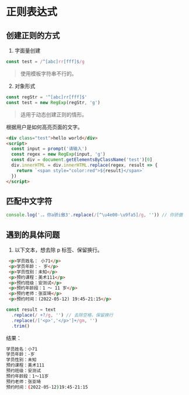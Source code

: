# 正则表达式

## 创建正则的方式

1. 字面量创建

```js
const test = /^[abc]rr[fff]$/g
```

> 使用模板字符串不行的。

2. 对象形式

```js
const regStr = '^[abc]rr[fff]$'
const test = new RegExp(regStr, 'g')
```

> 适用于动态创建正则的情形。

根据用户是如何高亮页面的文字。

```html
<div class="test">hello world</div>
<script>
  const input = prompt('请输入')
  const regex = new RegExp(input, 'g')
  const div = document.getElementsByClassName('test')[0]
  div.innerHTML = div.innerHTML.replace(regex, result => {
    return `<span style="color:red">${result}</span>`
  })
</script>
```

## 匹配中文字符

```js
console.log('.。你a骄i傲3'.replace(/[^\u4e00-\u9fa5]/g, '')) // 你骄傲
```

## 遇到的具体问题

1. 以下文本，想去除 p 标签、保留换行。

```html
 <p>学员姓名： 小71</p>
 <p>学员年龄：- 岁</p>
 <p>学员性别：未知</p>
 <p>预约课程：美术111</p>
 <p>预约班级：安测试</p>
 <p>预约年龄段：1 ～ 11 岁</p>
 <p>预约老师：张亚琦</p>
 <p>预约时间：(2022-05-12) 19:45-21:15</p>
```

```js
const result = text
  .replace(/ +?/g, '') // 去除空格，保留换行
  .replace(/['<p>','</p>']+/gm, '')
  .trim()
```

结果：

```bash
学员姓名：小71
学员年龄：-岁
学员性别：未知
预约课程：美术111
预约班级：安测试
预约年龄段：1～11岁
预约老师：张亚琦
预约时间：(2022-05-12)19:45-21:15
```
